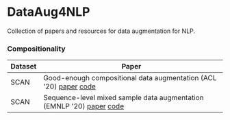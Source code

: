 # DataAug4NLP
Collection of papers and resources for data augmentation for NLP.

### Compositionality
| Dataset | Paper | 
| -- | --- |
| SCAN | Good-enough compositional data augmentation (ACL '20) [paper](https://www.aclweb.org/anthology/2020.acl-main.676.pdf) [code](https://github.com/jacobandreas/geca) |
| SCAN | Sequence-level mixed sample data augmentation (EMNLP '20) [paper](https://arxiv.org/abs/2011.09039) [code](https://github.com/dguo98/seqmix) |
